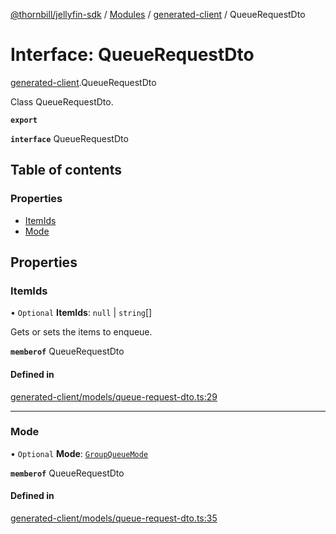 [@thornbill/jellyfin-sdk](../README.md) / [Modules](../modules.md) / [generated-client](../modules/generated_client.md) / QueueRequestDto

# Interface: QueueRequestDto

[generated-client](../modules/generated_client.md).QueueRequestDto

Class QueueRequestDto.

**`export`**

**`interface`** QueueRequestDto

## Table of contents

### Properties

- [ItemIds](generated_client.QueueRequestDto.md#itemids)
- [Mode](generated_client.QueueRequestDto.md#mode)

## Properties

### ItemIds

• `Optional` **ItemIds**: ``null`` \| `string`[]

Gets or sets the items to enqueue.

**`memberof`** QueueRequestDto

#### Defined in

[generated-client/models/queue-request-dto.ts:29](https://github.com/thornbill/jellyfin-sdk-typescript/blob/eb13db7/src/generated-client/models/queue-request-dto.ts#L29)

___

### Mode

• `Optional` **Mode**: [`GroupQueueMode`](../enums/index.api.GroupQueueMode.md)

**`memberof`** QueueRequestDto

#### Defined in

[generated-client/models/queue-request-dto.ts:35](https://github.com/thornbill/jellyfin-sdk-typescript/blob/eb13db7/src/generated-client/models/queue-request-dto.ts#L35)
